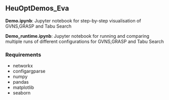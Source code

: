 ## HeuOptDemos_Eva
**Demo.ipynb**: Jupyter notebook for step-by-step visualisation of GVNS,GRASP and Tabu Search

**Demo_runtime.ipynb**: Jupyter notebook for running and comparing multiple runs of different configurations for GVNS,GRASP and Tabu Search

### Requirements
- networkx
- configargparse
- numpy
- pandas
- matplotlib
- seaborn
